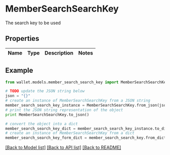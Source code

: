 # MemberSearchSearchKey

The search key to be used

## Properties

Name | Type | Description | Notes
------------ | ------------- | ------------- | -------------

## Example

```python
from wallet.models.member_search_search_key import MemberSearchSearchKey

# TODO update the JSON string below
json = "{}"
# create an instance of MemberSearchSearchKey from a JSON string
member_search_search_key_instance = MemberSearchSearchKey.from_json(json)
# print the JSON string representation of the object
print MemberSearchSearchKey.to_json()

# convert the object into a dict
member_search_search_key_dict = member_search_search_key_instance.to_dict()
# create an instance of MemberSearchSearchKey from a dict
member_search_search_key_form_dict = member_search_search_key.from_dict(member_search_search_key_dict)
```
[[Back to Model list]](../README.md#documentation-for-models) [[Back to API list]](../README.md#documentation-for-api-endpoints) [[Back to README]](../README.md)


